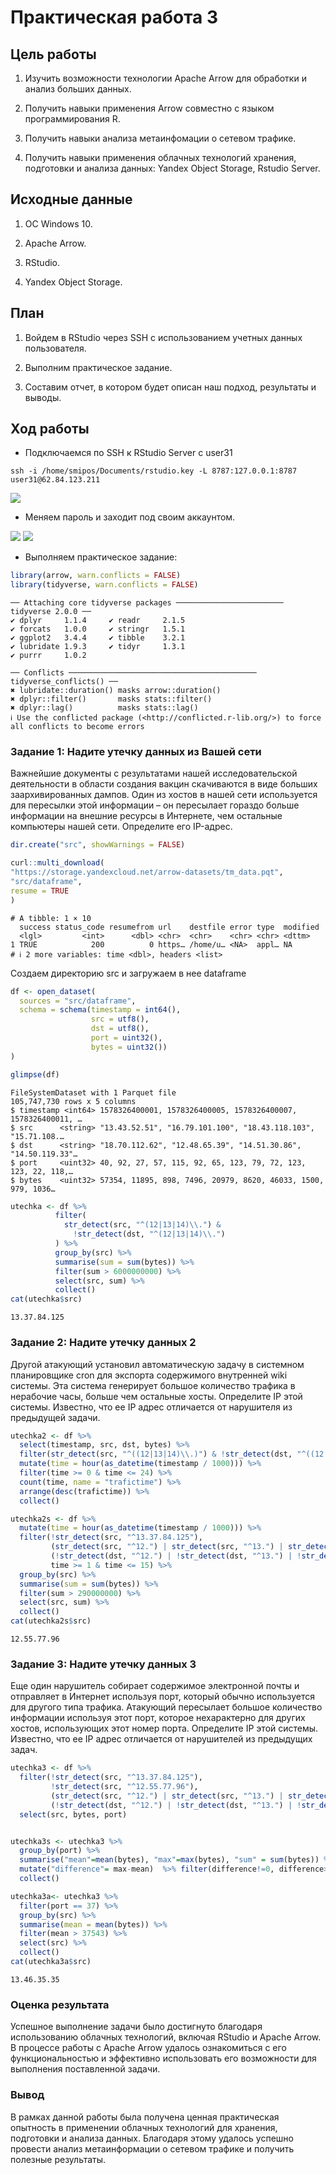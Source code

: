 # Практическая работа 3

## Цель работы

1.  Изучить возможности технологии Apache Arrow для обработки и анализ
    больших данных.

2.  Получить навыки применения Arrow совместно с языком программирования
    R.

3.  Получить навыки анализа метаинфомации о сетевом трафике.

4.  Получить навыки применения облачных технологий хранения, подготовки
    и анализа данных: Yandex Object Storage, Rstudio Server.

## Исходные данные

1.  ОС Windows 10.

2.  Apache Arrow.

3.  RStudio.

4.  Yandex Object Storage.

## План

1.  Войдем в RStudio через SSH с использованием учетных данных
    пользователя.

2.  Выполним практическое задание.

3.  Составим отчет, в котором будет описан наш подход, результаты и
    выводы.

## Ход работы

-   Подключаемся по SSH к RStudio Server с user31

<!-- -->

    ssh -i /home/smipos/Documents/rstudio.key -L 8787:127.0.0.1:8787 user31@62.84.123.211

![](src/1.jpg)

-   Меняем пароль и заходит под своим аккаунтом.

![](src/2.jpg)
![](src/3.jpg)

-   Выполняем практическое задание:

``` r
library(arrow, warn.conflicts = FALSE)
library(tidyverse, warn.conflicts = FALSE)
```


    ── Attaching core tidyverse packages ──────────────────────── tidyverse 2.0.0 ──
    ✔ dplyr     1.1.4     ✔ readr     2.1.5
    ✔ forcats   1.0.0     ✔ stringr   1.5.1
    ✔ ggplot2   3.4.4     ✔ tibble    3.2.1
    ✔ lubridate 1.9.3     ✔ tidyr     1.3.1
    ✔ purrr     1.0.2     

    ── Conflicts ────────────────────────────────────────── tidyverse_conflicts() ──
    ✖ lubridate::duration() masks arrow::duration()
    ✖ dplyr::filter()       masks stats::filter()
    ✖ dplyr::lag()          masks stats::lag()
    ℹ Use the conflicted package (<http://conflicted.r-lib.org/>) to force all conflicts to become errors


### Задание 1: Надите утечку данных из Вашей сети

Важнейшие документы с результатами нашей исследовательской деятельности
в области создания вакцин скачиваются в виде больших заархивированных
дампов. Один из хостов в нашей сети используется для пересылки этой
информации – он пересылает гораздо больше информации на внешние ресурсы
в Интернете, чем остальные компьютеры нашей сети. Определите его
IP-адрес.

``` r
dir.create("src", showWarnings = FALSE)

curl::multi_download(
"https://storage.yandexcloud.net/arrow-datasets/tm_data.pqt",
"src/dataframe",
resume = TRUE
)
```

    # A tibble: 1 × 10
      success status_code resumefrom url    destfile error type  modified
      <lgl>         <int>      <dbl> <chr>  <chr>    <chr> <chr> <dttm>  
    1 TRUE            200          0 https… /home/u… <NA>  appl… NA      
    # ℹ 2 more variables: time <dbl>, headers <list>

Создаем директорию src и загружаем в нее dataframe

``` r
df <- open_dataset(
  sources = "src/dataframe",
  schema = schema(timestamp = int64(),
                  src = utf8(),
                  dst = utf8(),
                  port = uint32(),
                  bytes = uint32())
)

glimpse(df)
```

    FileSystemDataset with 1 Parquet file
    105,747,730 rows x 5 columns
    $ timestamp <int64> 1578326400001, 1578326400005, 1578326400007, 1578326400011, …
    $ src      <string> "13.43.52.51", "16.79.101.100", "18.43.118.103", "15.71.108.…
    $ dst      <string> "18.70.112.62", "12.48.65.39", "14.51.30.86", "14.50.119.33"…
    $ port     <uint32> 40, 92, 27, 57, 115, 92, 65, 123, 79, 72, 123, 123, 22, 118,…
    $ bytes    <uint32> 57354, 11895, 898, 7496, 20979, 8620, 46033, 1500, 979, 1036…

``` r
utechka <- df %>%
          filter(
            str_detect(src, "^(12|13|14)\\.") & 
              !str_detect(dst, "^(12|13|14)\\.")
          ) %>%
          group_by(src) %>%
          summarise(sum = sum(bytes)) %>%
          filter(sum > 6000000000) %>%
          select(src, sum) %>%
          collect()
cat(utechka$src)
```

    13.37.84.125



### Задание 2: Надите утечку данных 2

Другой атакующий установил автоматическую задачу в системном
планировщике cron для экспорта содержимого внутренней wiki системы. Эта
система генерирует большое количество трафика в нерабочие часы, больше
чем остальные хосты. Определите IP этой системы. Известно, что ее IP
адрес отличается от нарушителя из предыдущей задачи.

``` r
utechka2 <- df %>%
  select(timestamp, src, dst, bytes) %>%
  filter(str_detect(src, "^((12|13|14)\\.)") & !str_detect(dst, "^((12|13|14)\\.)")) %>%
  mutate(time = hour(as_datetime(timestamp / 1000))) %>%
  filter(time >= 0 & time <= 24) %>%
  count(time, name = "trafictime") %>%
  arrange(desc(trafictime)) %>%
  collect()

utechka2s <- df %>%
  mutate(time = hour(as_datetime(timestamp / 1000))) %>%
  filter(!str_detect(src, "^13.37.84.125"),
         (str_detect(src, "^12.") | str_detect(src, "^13.") | str_detect(src, "^14.")),
         (!str_detect(dst, "^12.") | !str_detect(dst, "^13.") | !str_detect(dst, "^14.")),
         time >= 1 & time <= 15) %>%
  group_by(src) %>%
  summarise(sum = sum(bytes)) %>%
  filter(sum > 290000000) %>%
  select(src, sum) %>%
  collect()
cat(utechka2s$src)
```

    12.55.77.96

### Задание 3: Надите утечку данных 3

Еще один нарушитель собирает содержимое электронной почты и отправляет в
Интернет используя порт, который обычно используется для другого типа
трафика. Атакующий пересылает большое количество информации используя
этот порт, которое нехарактерно для других хостов, использующих этот
номер порта. Определите IP этой системы. Известно, что ее IP адрес
отличается от нарушителей из предыдущих задач.

``` r
utechka3 <- df %>%
  filter(!str_detect(src, "^13.37.84.125"),
         !str_detect(src, "^12.55.77.96"),
         (str_detect(src, "^12.") | str_detect(src, "^13.") | str_detect(src, "^14.")),
         (!str_detect(dst, "^12.") | !str_detect(dst, "^13.") | !str_detect(dst, "^14.")))  %>% 
  select(src, bytes, port) 


utechka3s <- utechka3 %>%  
  group_by(port) %>% 
  summarise("mean"=mean(bytes), "max"=max(bytes), "sum" = sum(bytes)) %>% 
  mutate("difference"= max-mean)  %>% filter(difference!=0, difference>170000) %>%
  collect()

utechka3a<- utechka3 %>%
  filter(port == 37) %>%
  group_by(src) %>%
  summarise(mean = mean(bytes)) %>%
  filter(mean > 37543) %>%
  select(src) %>%
  collect()
cat(utechka3a$src)
```

    13.46.35.35

### Оценка результата

Успешное выполнение задачи было достигнуто благодаря использованию
облачных технологий, включая RStudio и Apache Arrow. В процессе работы с
Apache Arrow удалось ознакомиться с его функциональностью и эффективно
использовать его возможности для выполнения поставленной задачи.

### Вывод

В рамках данной работы была получена ценная практическая опытность в
применении облачных технологий для хранения, подготовки и анализа
данных. Благодаря этому удалось успешно провести анализ метаинформации о
сетевом трафике и получить полезные результаты.
